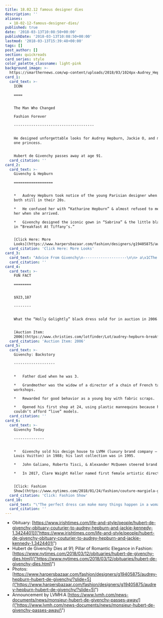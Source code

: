 ```yaml
---
title: 18.02.12 famous designer dies
description: ''
aliases:
  - 18-02-12-famous-designer-dies/
published: true
date: '2018-03-13T10:08:50+00:00'
publishDate: '2018-03-13T10:08:50+00:00'
lastmod: '2018-03-13T15:39:48+00:00'
tags: []
post_author: []
section: quickreads
card_series: style
color_palette_classname: light-pink
background_image: >-
  https://smarthernews.com/wp-content/uploads/2018/03/1024px-Audrey_Hepburn_Tiffanys.jpg
card_1:
  card_text: >-
    ICON

    ====


    The Man Who Changed  

    Fashion Forever

    -------------------------------------


    He designed unforgettable looks for Audrey Hepburn, Jackie O, and more than
    one princess.


    Hubert de Givenchy passes away at age 91.
  card_citation: ''
card_2:
  card_text: >-
    Givenchy & Hepburn

    ==================


    *   Audrey Hepburn took notice of the young Parisian designer when they were
    both still in their 20s.

    *   He confused her with “Katharine Hepburn” & almost refused to meet with
    her when she arrived.

    *   Givenchy designed the iconic gown in “Sabrina” & the little black dress
    in “Breakfast At Tiffany’s.”


    [Click Here: More
    Looks](https://www.harpersbazaar.com/fashion/designers/g19405875/audrey-hepburn-hubert-de-givenchy/?slide=2)
  card_citation: 'Click Here: More Looks'
card_3:
  card_text: "Advice From Givenchy\n--------------------\n\n> a\x1CThe **little black dress** is the hardest thing to realize because **you must keep it simple**.a\x1D\n> \n> Hubert de Givenchy"
  card_citation: ''
card_4:
  card_text: >-
    FUN FACT

    ========


    $923,187

    --------


    What the “Holly Golightly” black dress sold for in auction in 2006.


    [Auction Item:
    2006](https://www.christies.com/lotfinder/Lot/audrey-hepburn-breakfast-at-tiffanys-1961-4832498-details.aspx)
  card_citation: 'Auction Item: 2006'
card_5:
  card_text: >-
    Givenchy: Backstory

    -------------------


    *   Father died when he was 3.

    *   Grandmother was the widow of a director of a chain of French tapestry
    workshops.

    *   Rewarded for good behavior as a young boy with fabric scraps.

    *   Opened his first shop at 24, using plastic mannequins because he
    couldn’t afford “live” models.
  card_citation: ''
card_6:
  card_text: >-
    Givenchy Today

    --------------


    *   Givenchy sold his design house to LVMH (luxury brand company – includes
    Louis Vuitton) in 1988; his last collection was in 1995.

    *   John Galiano, Roberto Tisci, & Alexander McQueen steered brand.

    *   In 2017, Clare Waight Keller named first female artistic director.


    [Click: Fashion
    Show](https://www.nytimes.com/2018/01/24/fashion/couture-margiela-galliano-givenchy.html)
  card_citation: 'Click: Fashion Show'
card_10:
  card_text: "\"The perfect dress can make many things happen in a womana\x19s life. It can bring happiness. It is so nice to give happiness to your friends.a\x1D Givenchy\n\n[view sources](https://smarthernews.com/18-02-12-famous-designer-dies/)"
  card_citation: ''
---
```

*   Obituary: [https://www.irishtimes.com/life-and-style/people/hubert-de-givenchy-obituary-couturier-to-audrey-hepburn-and-jackie-kennedy-1.3424401](\"https://www.irishtimes.com/life-and-style/people/hubert-de-givenchy-obituary-couturier-to-audrey-hepburn-and-jackie-kennedy-1.3424401\")
*   Hubert de Givenchy Dies at 91; Pillar of Romantic Elegance in Fashion: [https://www.nytimes.com/2018/03/12/obituaries/hubert-de-givenchy-dies.html](\"https://www.nytimes.com/2018/03/12/obituaries/hubert-de-givenchy-dies.html\")
*   Photos: [https://www.harpersbazaar.com/fashion/designers/g19405875/audrey-hepburn-hubert-de-givenchy/?slide=5](\"https://www.harpersbazaar.com/fashion/designers/g19405875/audrey-hepburn-hubert-de-givenchy/?slide=5\")
*   Announcement by LVMH:A [https://www.lvmh.com/news-documents/news/monsieur-hubert-de-givenchy-passes-away/](\"https://www.lvmh.com/news-documents/news/monsieur-hubert-de-givenchy-passes-away/\")